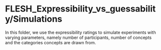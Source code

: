 # FLESH_Expressibility_vs_guessability/Simulations

In this folder, we use the expressibility ratings to simulate experiments with varying parameters, namely number of participants, number of concepts and the categories concepts are drawn from.